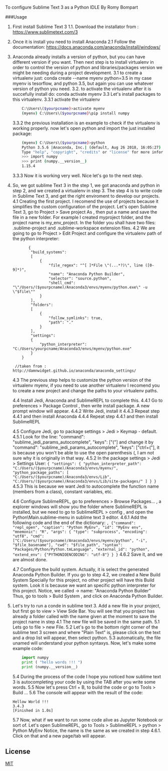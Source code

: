To configure Sublime Text 3 as a Python IDLE
By Romy Bompart

###Usage

1. First install Sublime Text 3
 1.1. Download the installator from : https://www.sublimetext.com/3

2. Once it is install you need to install Anaconda
 2.1 Follow the documentation: https://docs.anaconda.com/anaconda/install/windows/

3. Anaconda already installs a version of python, but you can have different version if you want. Then next step is to install virtualenv in order to control the version of python and libraries/packages version we might be needing during a project development. 
 3.1 to create a virtualenv just: 
 		conda create --name myenv python=3.5
 	in my case myenv is tesorflow, and python 3.5, but again you can use whatever version of python you need. 
 3.2. to activate the virtualenv after it is succefully install do: 
 		conda activate myenv
 3.3 Let's install packages to this virtualenv.
 	3.3.1 activate the virtualenv
	```bash
 		C:\Users\($yourpcname)>activate myenv
 		(myenv) C:\Users\($yourpcname)\pip install numpy
	```
 	3.3.2 the previous installation is an example to check if the virtualenv is working properly. now let's open python and import the just installed package: 
	```bash
 		(myenv) C:\Users\($yourpcname)>python
		Python 3.5.6 |Anaconda, Inc.| (default, Aug 26 2018, 16:05:27) [MSC v.1900 64 bit (AMD64)] on win32
		Type "help", "copyright", "credits" or "license" for more information.
		>>> import numpy
		>>> print (numpy.__version__)
		1.15.4
	```
	3.3.3 Now it is working very well. Nice let's go to the next step. 

4. So, we got sublime Text 3 in the step 1, we got anaconda and python in step 2, and we created a virtualenv in step 3. 
   	The step 4 is to write code in Sublime Text 3, and get the right enviroment to develop our projects. 
   	4.1 Creating the first project. I recomend the use of projects because it simplifies the custom configuration of the project. 
       Let's open Sublime Text 3, go to Project > Save project As , then put a name and save the file in a new folder. 
       For example I created myproject folder, and the project name is my_env_project. 
       In the folder you shall have two files: .sublime-project and .sublime-workspace extension files. 
   	4.2 We are going to go to Project > Edit Project and configure the virtualenv path of the python interpreter:
	```
		   {
			"build_systems":
			[
				{
					"file_regex": "^[ ]*File \"(...*?)\", line ([0-9]*)",
					"name": "Anaconda Python Builder",
					"selector": "source.python",
					"shell_cmd": "\"/Users/($yourpcname)/Anaconda3/envs/myenv/python.exe\" -u \"$file\""
				}
			],
			"folders":
			[
				{
					"follow_symlinks": true,
					"path": "."
				}
			],
			"settings":
			{
				"python_interpreter": "C:/Users/yourpcname/Anaconda3/envs/myenv/python.exe"
			}
		}
	 ```
	 
		//taken from : http://damnwidget.github.io/anaconda/anaconda_settings/
	4.3 The previous step helps to customize the python version of the virtualenv myenv, if you need to use another virtualenv
	I recomend you to create a new project and change the paths to your virtualenv paths. 

	4.4 Install Jedi, Anaconda and SublimeREPL to complete this. 
		4.4.1 Go to preferences > Package Control , then write install package. A new prompt window will appear. 
		4.4.2 Write Jedi, install it
		4.4.3 Repeat step 4.4.1 and then install Anaconda
		4.4.4 Repeat step 4.4.1 and then install SublimeREPL

	4.5 Configure Jedi, go to package settings > Jedi > Keymap - default. 
	    4.5.1 Look for the line: "command": "sublime_jedi_params_autocomplete", "keys": ["("]
	    and change it by "command": "sublime_jedi_params_autocomplete", "keys": ["ctrl+("],
	    it is because you won't be able to use the open parenthesis (, I am not sure why it is originally in that way. 
	    4.5.2 In the package settings > Jedi > Settings User:
	    ```
	    	{
				"settings":
				{
					"python_interpreter_path": "C:/Users/($yourpcname)/Anaconda3/envs/myenv/",
					"python_package_paths":
					[
						"C:/Users/($yourpcname)/Anaconda3/envs/Lib",
						"C:/Users/($yourpcname)/Anaconda3/envs/Lib/site-packages/"
					]
				}
			}
		```
		4.5.3 This is because we want Jedi to autocomplete the function name (members from a class), constant variables, etc. 

	4.6 Configure SublimeREPL, go to preferences > Browse Packages... , a explorer windows will show you the folder where 
	SublimeREPL is installed, but we need to go to SublimeREPL > config , and open the Python\Main.sublime-menu in sublime text 3 editor. 
		4.6.1 Add the following code and the end of the dictionary: 
		```
		,
                    {"command": "repl_open",
                     "caption": "Python MyEnv",
                     "id": "MyEnv env",
                     "mnemonic": "R",
                     "args": {
                        "type": "subprocess",
                        "encoding": "utf8",
                        "cmd": ["C:/Users/($yourpcname)/Anaconda3/envs/myenv/python", "-i", "$file_basename"],
                        "cwd": "$file_path",
                        "syntax": "Packages/Python/Python.tmLanguage",
                        "external_id": "python",
                        "extend_env": {"PYTHONIOENCODING": "utf-8"}
                        }
                    }
		 ```
        4.6.2 Save it, and we are almost done. 

    4.7 Configure the build system. Actually, it is select the generated Anaconda Python Builder. 
    If you go to step 4.2, we created a New Build System Specially for this project, no other project will have this Build system. 
    Look it is because we want an specific python interpreter for this project. Notice, we called -> name: "Anaconda Python Builder"
    Thus, go to tools > Build System , and click on Anaconda Python Builder. 

5. Let's try to run a conde in sublime text 3. 
	Add a new file in your project, but first go to view > View Side Bar. 
	You will see that you project has already a folder called with the name given at the moment to save the project name in step 4.1
	The new file will be saved in the same path.
	5.1 Lets go to file > new File. 
	5.2 Let's go to the bottom right corner of the sublime text 3 screen and where "Plain Text" is, please click on the text and a drop list will appear, then select python.
	5.3 automatically, the file unamed will understand your python syntaxys. Now, let's make some example code:
	```python
		import numpy
		print ( "hello words !!! ")
		print (numpy.__version__)
	```

	5.4 During the process of the code I hope you noticed how sublime text 3 is autocompleting your code by using the TAB after you write some words. 
	5.5 Now let's press Ctrl + B, to build the code or go to Tools > Build ... 
	5.6 The console will appear with the result of the code: 
	```	
	Hellow World !!!
	3.4.3
	[Finished in 1.0s]
 	```
 	5.7 Now, what if we want to run some code alive as Jupyter Notebook or sort of. 
 		Let's open SublimeREPL, go to Tools > SublimeREPL > python > Python MyEnv 
 		Notice, the name is the same as we created in step 4.6.1. Click on that and a new page/tab will appear. 
		

## License
[MIT](https://choosealicense.com/licenses/mit/)
